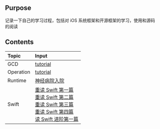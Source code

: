 ## Purpose

记录一下自己的学习过程，包括对 iOS 系统框架和开源框架的学习，使用和源码的阅读

## Contents

| Topic | Input                   |
| :----- | :-------------------------- |
|   GCD   | [tutorial](_posts/GCD/2019-06-19-gcd-tutorial.md) |
| Operation | [tutorial](_posts/Operation/2019-06-20-operation-tutorial.md) |
| Runtime | [神经病院入院](_posts/Runtime/2018-12-23-runtime-nuts.md) |
| Swift | [重读 Swift 第一篇](_posts/Swift/2019-05-17-the-swift-programming-language-1.md) <br> [重读 Swift 第二篇](_posts/Swift/2019-05-17-the-swift-programming-language-2.md) <br> [重读 Swift 第三篇](_posts/Swift/2019-05-17-the-swift-programming-language-3.md) <br> [重读 Swift 第四篇](_posts/Swift/2019-05-17-the-swift-programming-language-4.md)<br/> [读 Swift 进阶第一篇](_posts/Swift/2019-05-17-the-swift-programming-language-1.md) |

